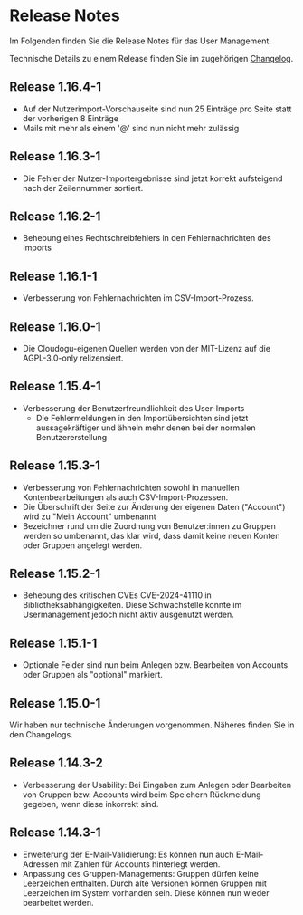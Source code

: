 # Release Notes

Im Folgenden finden Sie die Release Notes für das User Management. 

Technische Details zu einem Release finden Sie im zugehörigen [Changelog](https://docs.cloudogu.com/de/docs/dogus/usermgt/CHANGELOG/).

## Release 1.16.4-1
* Auf der Nutzerimport-Vorschauseite sind nun 25 Einträge pro Seite statt der vorherigen 8 Einträge
* Mails mit mehr als einem '@' sind nun nicht mehr zulässig

## Release 1.16.3-1
* Die Fehler der Nutzer-Importergebnisse sind jetzt korrekt aufsteigend nach der Zeilennummer sortiert.

## Release 1.16.2-1
* Behebung eines Rechtschreibfehlers in den Fehlernachrichten des Imports

## Release 1.16.1-1
* Verbesserung von Fehlernachrichten im CSV-Import-Prozess.

## Release 1.16.0-1
* Die Cloudogu-eigenen Quellen werden von der MIT-Lizenz auf die AGPL-3.0-only relizensiert.

## Release 1.15.4-1
* Verbesserung der Benutzerfreundlichkeit des User-Imports
  * Die Fehlermeldungen in den Importübersichten sind jetzt aussagekräftiger und ähneln mehr denen bei der normalen Benutzererstellung

## Release 1.15.3-1
* Verbesserung von Fehlernachrichten sowohl in manuellen Kontenbearbeitungen als auch CSV-Import-Prozessen.
* Die Überschrift der Seite zur Änderung der eigenen Daten ("Account") wird zu "Mein Account" umbenannt
* Bezeichner rund um die Zuordnung von Benutzer:innen zu Gruppen werden so umbenannt, das klar wird, dass damit keine neuen Konten oder Gruppen angelegt werden.

## Release 1.15.2-1
* Behebung des kritischen CVEs CVE-2024-41110 in Bibliotheksabhängigkeiten. Diese Schwachstelle konnte im Usermanagement jedoch nicht aktiv ausgenutzt werden. 

## Release 1.15.1-1
* Optionale Felder sind nun beim Anlegen bzw. Bearbeiten von Accounts oder Gruppen als "optional" markiert.

## Release 1.15.0-1

Wir haben nur technische Änderungen vorgenommen. Näheres finden Sie in den Changelogs.

## Release 1.14.3-2

* Verbesserung der Usability: Bei Eingaben zum Anlegen oder Bearbeiten von Gruppen bzw. Accounts wird beim Speichern Rückmeldung gegeben, wenn diese inkorrekt sind.

## Release 1.14.3-1

* Erweiterung der E-Mail-Validierung: Es können nun auch E-Mail-Adressen mit Zahlen für Accounts hinterlegt werden.
* Anpassung des Gruppen-Managements: Gruppen dürfen keine Leerzeichen enthalten. Durch alte Versionen können Gruppen mit Leerzeichen im System vorhanden sein. Diese können nun wieder bearbeitet werden.
